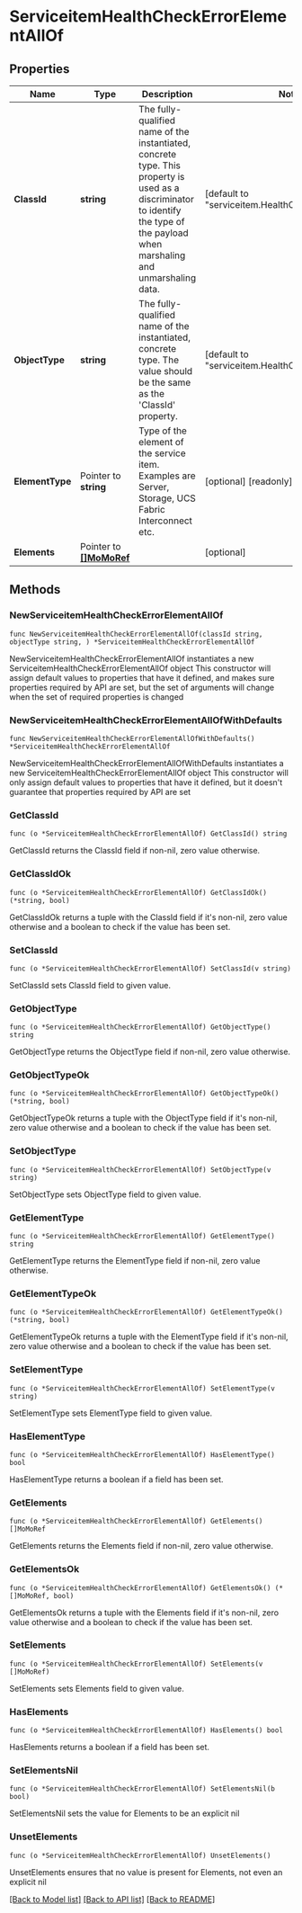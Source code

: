 # ServiceitemHealthCheckErrorElementAllOf

## Properties

Name | Type | Description | Notes
------------ | ------------- | ------------- | -------------
**ClassId** | **string** | The fully-qualified name of the instantiated, concrete type. This property is used as a discriminator to identify the type of the payload when marshaling and unmarshaling data. | [default to "serviceitem.HealthCheckErrorElement"]
**ObjectType** | **string** | The fully-qualified name of the instantiated, concrete type. The value should be the same as the &#39;ClassId&#39; property. | [default to "serviceitem.HealthCheckErrorElement"]
**ElementType** | Pointer to **string** | Type of the element of the service item. Examples are Server, Storage, UCS Fabric Interconnect etc. | [optional] [readonly] 
**Elements** | Pointer to [**[]MoMoRef**](MoMoRef.md) |  | [optional] 

## Methods

### NewServiceitemHealthCheckErrorElementAllOf

`func NewServiceitemHealthCheckErrorElementAllOf(classId string, objectType string, ) *ServiceitemHealthCheckErrorElementAllOf`

NewServiceitemHealthCheckErrorElementAllOf instantiates a new ServiceitemHealthCheckErrorElementAllOf object
This constructor will assign default values to properties that have it defined,
and makes sure properties required by API are set, but the set of arguments
will change when the set of required properties is changed

### NewServiceitemHealthCheckErrorElementAllOfWithDefaults

`func NewServiceitemHealthCheckErrorElementAllOfWithDefaults() *ServiceitemHealthCheckErrorElementAllOf`

NewServiceitemHealthCheckErrorElementAllOfWithDefaults instantiates a new ServiceitemHealthCheckErrorElementAllOf object
This constructor will only assign default values to properties that have it defined,
but it doesn't guarantee that properties required by API are set

### GetClassId

`func (o *ServiceitemHealthCheckErrorElementAllOf) GetClassId() string`

GetClassId returns the ClassId field if non-nil, zero value otherwise.

### GetClassIdOk

`func (o *ServiceitemHealthCheckErrorElementAllOf) GetClassIdOk() (*string, bool)`

GetClassIdOk returns a tuple with the ClassId field if it's non-nil, zero value otherwise
and a boolean to check if the value has been set.

### SetClassId

`func (o *ServiceitemHealthCheckErrorElementAllOf) SetClassId(v string)`

SetClassId sets ClassId field to given value.


### GetObjectType

`func (o *ServiceitemHealthCheckErrorElementAllOf) GetObjectType() string`

GetObjectType returns the ObjectType field if non-nil, zero value otherwise.

### GetObjectTypeOk

`func (o *ServiceitemHealthCheckErrorElementAllOf) GetObjectTypeOk() (*string, bool)`

GetObjectTypeOk returns a tuple with the ObjectType field if it's non-nil, zero value otherwise
and a boolean to check if the value has been set.

### SetObjectType

`func (o *ServiceitemHealthCheckErrorElementAllOf) SetObjectType(v string)`

SetObjectType sets ObjectType field to given value.


### GetElementType

`func (o *ServiceitemHealthCheckErrorElementAllOf) GetElementType() string`

GetElementType returns the ElementType field if non-nil, zero value otherwise.

### GetElementTypeOk

`func (o *ServiceitemHealthCheckErrorElementAllOf) GetElementTypeOk() (*string, bool)`

GetElementTypeOk returns a tuple with the ElementType field if it's non-nil, zero value otherwise
and a boolean to check if the value has been set.

### SetElementType

`func (o *ServiceitemHealthCheckErrorElementAllOf) SetElementType(v string)`

SetElementType sets ElementType field to given value.

### HasElementType

`func (o *ServiceitemHealthCheckErrorElementAllOf) HasElementType() bool`

HasElementType returns a boolean if a field has been set.

### GetElements

`func (o *ServiceitemHealthCheckErrorElementAllOf) GetElements() []MoMoRef`

GetElements returns the Elements field if non-nil, zero value otherwise.

### GetElementsOk

`func (o *ServiceitemHealthCheckErrorElementAllOf) GetElementsOk() (*[]MoMoRef, bool)`

GetElementsOk returns a tuple with the Elements field if it's non-nil, zero value otherwise
and a boolean to check if the value has been set.

### SetElements

`func (o *ServiceitemHealthCheckErrorElementAllOf) SetElements(v []MoMoRef)`

SetElements sets Elements field to given value.

### HasElements

`func (o *ServiceitemHealthCheckErrorElementAllOf) HasElements() bool`

HasElements returns a boolean if a field has been set.

### SetElementsNil

`func (o *ServiceitemHealthCheckErrorElementAllOf) SetElementsNil(b bool)`

 SetElementsNil sets the value for Elements to be an explicit nil

### UnsetElements
`func (o *ServiceitemHealthCheckErrorElementAllOf) UnsetElements()`

UnsetElements ensures that no value is present for Elements, not even an explicit nil

[[Back to Model list]](../README.md#documentation-for-models) [[Back to API list]](../README.md#documentation-for-api-endpoints) [[Back to README]](../README.md)


